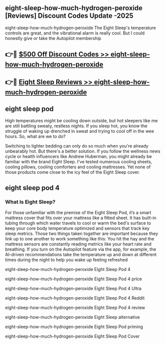 ## eight-sleep-how-much-hydrogen-peroxide [Reviews​] Discount Codes Update -2025

eight-sleep-how-much-hydrogen-peroxide The Eight Sleep's temperature controls are great, and the vibrational alarm is really cool. But I could honestly give or take the Autopilot membership

## 👉🔴 [$500 Off Discount Codes >> eight-sleep-how-much-hydrogen-peroxide](http://download.freeplayer.one?title=eight-sleep-how-much-hydrogen-peroxide&ref=18-ES)

## 👉🔴 [Eight Sleep Reviews >> eight-sleep-how-much-hydrogen-peroxide](http://download.freeplayer.one?title=eight-sleep-how-much-hydrogen-peroxide&ref=18-ES)

## eight sleep pod

High temperatures might be cooling down outside, but hot sleepers like me are still battling sweaty, restless nights. If you sleep hot, you know the struggle of waking up drenched in sweat and trying to cool off in the wee hours. So, what are we to do?

Switching to lighter bedding can only do so much when you're already unbearably hot. But there's a better solution. If you follow the wellness news cycle or health influencers like Andrew Huberman, you might already be familiar with the brand Eight Sleep. I've tested numerous cooling sheets, cooling pillows, cooling comforters and cooling mattresses. Yet none of those products come close to the icy feel of the Eight Sleep cover.

## eight sleep pod 4

### What Is Eight Sleep?

For those unfamiliar with the premise of the Eight Sleep Pod, it’s a smart mattress cover that fits over your mattress like a fitted sheet. It has built-in tubing through which water travels to cool or warm the bed's surface to keep your core body temperature optimized and sensors that track key sleep metrics. Those two things taken together are important because they link up to one another to work something like this: You hit the hay and the mattress sensors are constantly reading metrics like your heart rate and breathing. If you turn on the Autopilot feature via the app, for example, the AI-driven recommendations take the temperature up and down at different times during the night to help you wake up feeling refreshed

eight-sleep-how-much-hydrogen-peroxide Eight Sleep Pod 4

eight-sleep-how-much-hydrogen-peroxide Eight Sleep Pod 4 price

eight-sleep-how-much-hydrogen-peroxide Eight Sleep Pod 4 Ultra

eight-sleep-how-much-hydrogen-peroxide Eight Sleep Pod 4 Reddit

eight-sleep-how-much-hydrogen-peroxide Eight Sleep Pod 4 review

eight-sleep-how-much-hydrogen-peroxide Eight Sleep alternative

eight-sleep-how-much-hydrogen-peroxide Eight Sleep Pod priming

eight-sleep-how-much-hydrogen-peroxide Eight Sleep Pod Cover